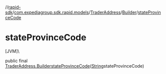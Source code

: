 //[rapid-sdk](../../../../index.md)/[com.expediagroup.sdk.rapid.models](../../index.md)/[TraderAddress](../index.md)/[Builder](index.md)/[stateProvinceCode](state-province-code.md)

# stateProvinceCode

[JVM]\

public final [TraderAddress.Builder](index.md)[stateProvinceCode](state-province-code.md)([String](https://docs.oracle.com/javase/8/docs/api/java/lang/String.html)stateProvinceCode)
